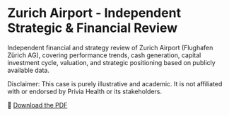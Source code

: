 # Zurich Airport - Independent Strategic & Financial Review
Independent financial and strategy review of Zurich Airport (Flughafen Zürich AG), covering performance trends, cash generation, capital investment cycle, valuation, and strategic positioning based on publicly available data.

Disclaimer: This case is purely illustrative and academic. It is not affiliated with or endorsed by Privia Health or its stakeholders.

📄 [Download the PDF](./Zurich%20Airport.pdf)
